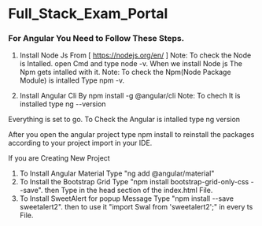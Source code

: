# Full_Stack_Exam_Portal

### For Angular You Need to Follow These Steps.

1. Install Node Js From [ https://nodejs.org/en/ ]
   Note: To check the Node is Intalled. open Cmd and type node -v.
   When we install Node js The Npm gets intalled with it.
   Note: To check the Npm(Node Package Module) is intalled Type npm -v.
   
2. Install Angular Cli By npm install -g @angular/cli
   Note: To chech It is installed type ng --version

Everything is set to go.
To Check the Angular is intalled type ng version

After you open the angular project type npm install to reinstall the packages according
to your project import in your IDE.

If you are Creating New Project

1. To Install Angular Material Type "ng add @angular/material"
2. To Install the Bootstrap Grid Type "npm install bootstrap-grid-only-css --save". then Type<link rel="stylesheet" href="dist/css/bootstrap-grid.min.css"/>
in the head section of the index.html File.
3. To Install SweetAlert for popup Message Type "npm install --save sweetalert2". then to use it "import Swal from 'sweetalert2';" in every ts File. 
